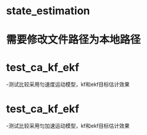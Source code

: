 # state_estimation

# 需要修改文件路径为本地路径

# test_ca_kf_ekf
-测试比较采用匀速度运动模型，kf和ekf目标估计效果

# test_ca_kf_ekf
-测试比较采用匀加速运动模型，kf和ekf目标估计效果